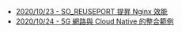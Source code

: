 
- [2020/10/23 - SO_REUSEPORT 提昇 Nginx 效能](https://www.facebook.com/technologynoteniu/posts/147370013763806)
- [2020/10/24 - 5G 網路與 Cloud Native 的整合範例](https://www.facebook.com/technologynoteniu/posts/147867507047390)


